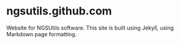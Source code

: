 # ngsutils.github.com

Website for NGSUtils software. This site is built using Jekyll, using Markdown page formatting.
